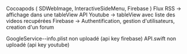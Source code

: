 Cocoapods ( SDWebImage, InteractiveSideMenu, Firebase )
Flux RSS -> affichage dans une tableView
API Youtube -> tableView avec liste des videos recupérées
Firebase -> Authentification, gestion d'utilisateurs, creation d'un forum

GoogleService--info.plist non uploadé (api key firebase)
API.swift non uploadé (api key youtube)
